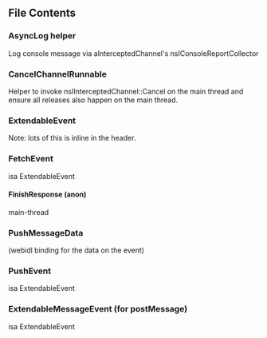 ## File Contents ##

### AsyncLog helper ###

Log console message via aInterceptedChannel's nsIConsoleReportCollector

### CancelChannelRunnable ###
Helper to invoke nsIInterceptedChannel::Cancel on the main thread and ensure all
releases also happen on the main thread.

### ExtendableEvent ###
Note: lots of this is inline in the header.

### FetchEvent ###
isa ExtendableEvent

#### FinishResponse (anon) ####

main-thread

### PushMessageData ###
(webidl binding for the data on the event)

### PushEvent ###
isa ExtendableEvent

### ExtendableMessageEvent (for postMessage) ###
isa ExtendableEvent
